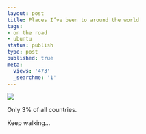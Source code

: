 ```yaml
---
layout: post
title: Places I’ve been to around the world
tags:
- on the road
- ubuntu
status: publish
type: post
published: true
meta:
  views: '473'
  _searchme: '1'
---
```


![](https://dl.dropboxusercontent.com/u/308058/blogimages/2010/07/worldmap1.gif)

Only 3% of all countries.

Keep walking...
